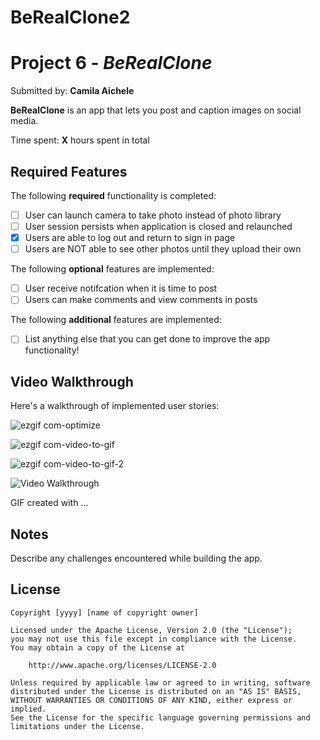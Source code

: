 # BeRealClone2

# Project 6 - *BeRealClone*

Submitted by: **Camila Aichele**

**BeRealClone** is an app that lets you post and caption images on social media. 

Time spent: **X** hours spent in total

## Required Features

The following **required** functionality is completed:

- [ ] User can launch camera to take photo instead of photo library
- [ ] User session persists when application is closed and relaunched
- [X] Users are able to log out and return to sign in page
- [ ] Users are NOT able to see other photos until they upload their own	
 
The following **optional** features are implemented:

- [ ] User receive notifcation when it is time to post
- [ ] Users can make comments and view comments in posts	

The following **additional** features are implemented:

- [ ] List anything else that you can get done to improve the app functionality!

## Video Walkthrough

Here's a walkthrough of implemented user stories:

![ezgif com-optimize](https://user-images.githubusercontent.com/103790405/222283402-83d93858-9705-46de-bc38-d07cc61199dd.gif)

![ezgif com-video-to-gif](https://user-images.githubusercontent.com/103790405/222284036-25d3a757-9e3b-4d5e-ba66-89a15bf427b2.gif)

![ezgif com-video-to-gif-2](https://user-images.githubusercontent.com/103790405/222284828-7084215d-aea9-4a7f-aeca-765a136d3cf2.gif)


<img src='http://i.imgur.com/link/to/your/gif/file.gif' title='Video Walkthrough' width='' alt='Video Walkthrough' />

<!-- Replace this with whatever GIF tool you used! -->
GIF created with ...  
<!-- Recommended tools:
[Kap](https://getkap.co/) for macOS
[ScreenToGif](https://www.screentogif.com/) for Windows
[peek](https://github.com/phw/peek) for Linux. -->

## Notes

Describe any challenges encountered while building the app.

## License

    Copyright [yyyy] [name of copyright owner]

    Licensed under the Apache License, Version 2.0 (the "License");
    you may not use this file except in compliance with the License.
    You may obtain a copy of the License at

        http://www.apache.org/licenses/LICENSE-2.0

    Unless required by applicable law or agreed to in writing, software
    distributed under the License is distributed on an "AS IS" BASIS,
    WITHOUT WARRANTIES OR CONDITIONS OF ANY KIND, either express or implied.
    See the License for the specific language governing permissions and
    limitations under the License.
